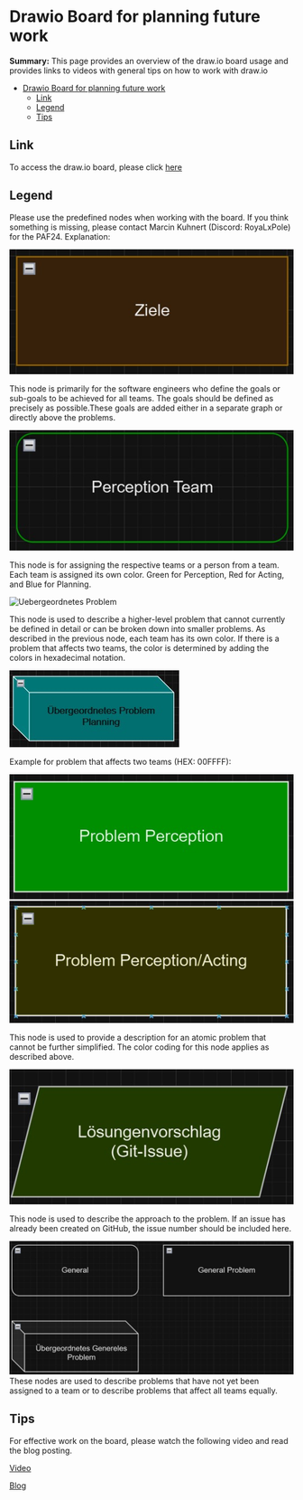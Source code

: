 # Drawio Board for planning future work

**Summary:** This page provides an overview of the draw.io board usage and provides links to videos with general tips on how to work with draw.io

- [Drawio Board for planning future work](#drawio-board-for-planning-future-work)
    - [Link](#link)
    - [Legend](#legend)
    - [Tips](#tips)

## Link

To access the draw.io board, please click [here](https://drive.google.com/drive/folders/1dNyrnDdsj0m7kymDQUUqu2WinR4lQJpe)

## Legend

Please use the predefined nodes when working with the board. If you think something is missing, please contact Marcin Kuhnert (Discord: RoyaLxPole) for the PAF24.
Explanation:

![Ziele](../assets/research_assets/drawio_legend/Ziel.jpg)

This node is primarily for the software engineers who define the goals or sub-goals to be achieved for all teams. The goals should be defined as precisely as possible.These goals are added either in a separate graph or directly above the problems.


![Team](../assets/research_assets/drawio_legend/Team.jpg)

This node is for assigning the respective teams or a person from a team. Each team is assigned its own color. Green for Perception, Red for Acting, and Blue for Planning.

![Uebergeordnetes Problem](../assets/research_assets/drawio_legend/Übergeordnetes_Problem.jpg)

This node is used to describe a higher-level problem that cannot currently be defined in detail or can be broken down into smaller problems. As described in the previous node, each team has its own color. If there is a problem that affects two teams, the color is determined by adding the colors in hexadecimal notation.

![two teams prolbem](../assets/research_assets/drawio_legend/two_teams_problem.jpg)

Example for problem that affects two teams (HEX: 00FFFF):

![Problem](../assets/research_assets/drawio_legend/Problem.jpg)![gemeinsam](../assets/research_assets/drawio_legend/gemeinsames_Problem.jpg)

This node is used to provide a description for an atomic problem that cannot be further simplified. The color coding for this node applies as described above.

![Loesungs Vorschlag](../assets/research_assets/drawio_legend/Loesungs_Vorschlag.jpg)

This node is used to describe the approach to the problem. If an issue has already been created on GitHub, the issue number should be included here.

![generell](../assets/research_assets/drawio_legend/generell.jpg)
These nodes are used to describe problems that have not yet been assigned to a team or to describe problems that affect all teams equally.

## Tips

For effective work on the board, please watch the following video and read the blog posting.

[Video](https://www.google.com/search?q=draw.io+mind+map+tutorial&rlz=1C1VDKB_deDE929DE929&oq=draw+io+mind&gs_lcrp=EgZjaHJvbWUqCAgDEAAYFhgeMggIABBFGCcYOzIGCAEQRRg5MgcIAhAAGIAEMggIAxAAGBYYHjIICAQQABgWGB4yCAgFEAAYFhgeMgYIBhBFGDwyBggHEEUYPdIBCDgyNzBqMGo3qAIAsAIA&sourceid=chrome&ie=UTF-8#fpstate=ive&vld=cid:6448d106,vid:mooBFL_jhxg,st:0)

[Blog](https://drawio-app.com/blog/organization-charts-and-mind-maps-in-draw-io/)